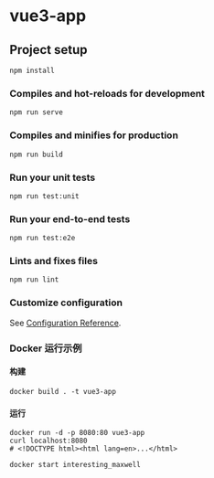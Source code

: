 # vue3-app

## Project setup
```
npm install
```

### Compiles and hot-reloads for development
```
npm run serve
```

### Compiles and minifies for production
```
npm run build
```

### Run your unit tests
```
npm run test:unit
```

### Run your end-to-end tests
```
npm run test:e2e
```

### Lints and fixes files
```
npm run lint
```

### Customize configuration
See [Configuration Reference](https://cli.vuejs.org/config/).


### Docker 运行示例
#### 构建
```
docker build . -t vue3-app
```

#### 运行
```
docker run -d -p 8080:80 vue3-app
curl localhost:8080
# <!DOCTYPE html><html lang=en>...</html>
```


```
docker start interesting_maxwell
```